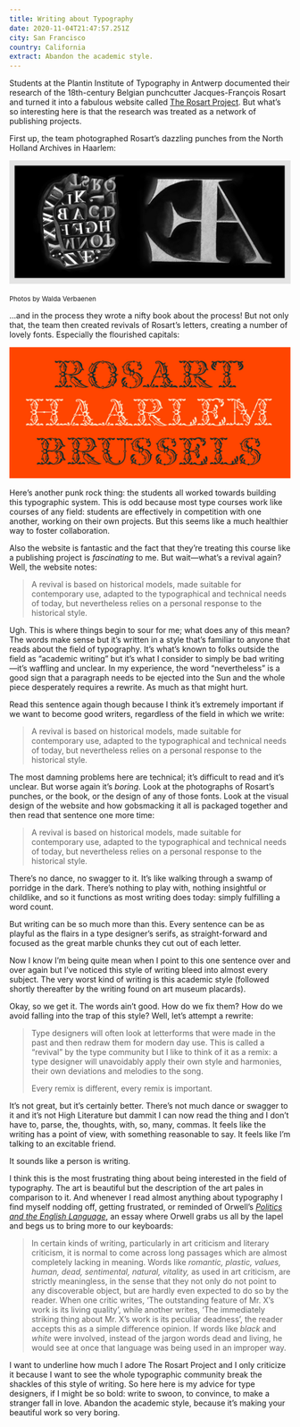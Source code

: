 ```yaml
---
title: Writing about Typography
date: 2020-11-04T21:47:57.251Z
city: San Francisco
country: California
extract: Abandon the academic style.
---
```

Students at the Plantin Institute of Typography in Antwerp documented their research of the 18th-century Belgian punchcutter Jacques-François Rosart and turned it into a fabulous website called [The Rosart Project](https://www.rosart.nl//). But what’s so interesting here is that the research was treated as a network of publishing projects. 

First up, the team photographed Rosart’s dazzling punches from the North Holland Archives in Haarlem:

![A photograph by Walda Verbaenen of Rosart’s punches](/uploads/rosart-punches.png)

<small>Photos by Walda Verbaenen</small>

...and in the process they wrote a nifty book about the process! But not only that, the team then created revivals of Rosart’s letters, creating a number of lovely fonts. Especially the flourished capitals:

![An example of the flourished capitals](/uploads/decorative.jpg)

Here’s another punk rock thing: the students all worked towards building this typographic system. This is odd because most type courses work like courses of any field: students are effectively in competition with one another, working on their own projects. But this seems like a much healthier way to foster collaboration.

Also the website is fantastic and the fact that they’re treating this course like a publishing project is _fascinating_ to me.  But wait—what’s a revival again? Well, the website notes:

> A revival is based on historical models, made suitable for contemporary use, adapted to the typographical and technical needs of today, but nevertheless relies on a personal response to the historical style.

Ugh. This is where things begin to sour for me; what does any of this mean? The words make sense but it’s written in a style that’s familiar to anyone that reads about the field of typography. It’s what’s known to folks outside the field as “academic writing” but it’s what I consider to simply be bad writing—it’s waffling and unclear. In my experience, the word “nevertheless” is a good sign that a paragraph needs to be ejected into the Sun and the whole piece desperately requires a rewrite. As much as that might hurt.

Read this sentence again though because I think it’s extremely important if we want to become good writers, regardless of the field in which we write: 
 
> A revival is based on historical models, made suitable for contemporary use, adapted to the typographical and technical needs of today, but nevertheless relies on a personal response to the historical style.

The most damning problems here are technical; it’s difficult to read and it’s unclear. But worse again it’s _boring_. Look at the photographs of Rosart’s punches, or the book, or the design of any of those fonts. Look at the visual design of the website and how gobsmacking it all is packaged together and then read that sentence one more time:

> A revival is based on historical models, made suitable for contemporary use, adapted to the typographical and technical needs of today, but nevertheless relies on a personal response to the historical style.

There’s no dance, no swagger to it. It’s like walking through a swamp of porridge in the dark. There’s nothing to play with, nothing insightful or childlike, and so it functions as most writing does today: simply fulfilling a word count.

But writing can be so much more than this. Every sentence can be as playful as the flairs in a type designer’s serifs, as straight-forward and focused as the great marble chunks they cut out of each letter.

Now I know I’m being quite mean when I point to this one sentence over and over again but I’ve noticed this style of writing bleed into almost every subject. The very worst kind of writing is this academic style (followed shortly thereafter by the writing found on art museum placards). 

Okay, so we get it. The words ain’t good. How do we fix them? How do we avoid falling into the trap of this style? Well, let’s attempt a rewrite: 

> Type designers will often look at letterforms that were made in the past and then redraw them for modern day use. This is called a “revival” by the type community but I like to think of it as a remix: a type designer will unavoidably apply their own style and harmonies, their own deviations and melodies to the song. 
> 
> Every remix is different, every remix is important. 

It’s not great, but it’s certainly better. There’s not much dance or swagger to it and it’s not High Literature but dammit I can now read the thing and I don’t have to, parse, the, thoughts, with, so, many, commas. It feels like the writing has a point of view, with something reasonable to say. It feels like I’m talking to an excitable friend.

It sounds like a person is writing.

I think this is the most frustrating thing about being interested in the field of typography. The art is beautiful but the description of the art pales in comparison to it. And whenever I read almost anything about typography I find myself nodding off, getting frustrated, or reminded of Orwell’s [_Politics and the English Language_](https://www.orwellfoundation.com/the-orwell-foundation/orwell/essays-and-other-works/politics-and-the-english-language/), an essay where Orwell grabs us all by the lapel and begs us to bring more to our keyboards:

> In certain kinds of writing, particularly in art criticism and literary criticism, it is normal to come across long passages which are almost completely lacking in meaning. Words like _romantic, plastic, values, human, dead, sentimental, natural, vitality,_ as used in art criticism, are strictly meaningless, in the sense that they not only do not point to any discoverable object, but are hardly even expected to do so by the reader. When one critic writes, ‘The outstanding feature of Mr. X’s work is its living quality’, while another writes, ‘The immediately striking thing about Mr. X’s work is its peculiar deadness’, the reader accepts this as a simple difference opinion. If words like _black_ and _white_ were involved, instead of the jargon words dead and living, he would see at once that language was being used in an improper way.

I want to underline how much I adore The Rosart Project and I only criticize it because I want to see the whole typographic community break the shackles of this style of writing. So here here is my advice for type designers, if I might be so bold: write to swoon, to convince, to make a stranger fall in love. Abandon the academic style, because it’s making your beautiful work so very boring.





